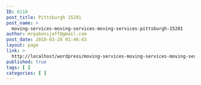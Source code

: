 ```yaml
---
ID: 6118
post_title: Pittsburgh 15201
post_name: >
  moving-services-moving-services-moving-services-pittsburgh-15201
author: mrgabonijeff@gmail.com
post_date: 2018-03-28 01:46:43
layout: page
link: >
  http://localhost/wordpress/moving-services-moving-services-moving-services-pittsburgh-15201/
published: true
tags: [ ]
categories: [ ]
---
```

